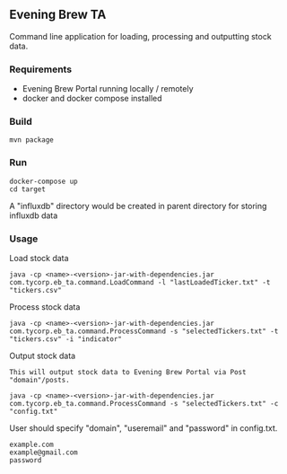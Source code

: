## Evening Brew TA
Command line application for loading, processing and outputting stock data.

### Requirements
- Evening Brew Portal running locally / remotely
- docker and docker compose installed
### Build
    mvn package
### Run
    docker-compose up
    cd target

A "influxdb" directory would be created in parent directory for storing influxdb data
### Usage
Load stock data
       
    java -cp <name>-<version>-jar-with-dependencies.jar com.tycorp.eb_ta.command.LoadCommand -l "lastLoadedTicker.txt" -t "tickers.csv"
    

Process stock data
    
    java -cp <name>-<version>-jar-with-dependencies.jar com.tycorp.eb_ta.command.ProcessCommand -s "selectedTickers.txt" -t "tickers.csv" -i "indicator"

Output stock data

    This will output stock data to Evening Brew Portal via Post "domain"/posts.
    
    java -cp <name>-<version>-jar-with-dependencies.jar com.tycorp.eb_ta.command.ProcessCommand -s "selectedTickers.txt" -c "config.txt"
    

User should specify "domain", "useremail" and "password" in config.txt.
    
    example.com
    example@gmail.com
    password